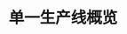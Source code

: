 ---
layout: article
title: 单一生产线概览
description: 
  - 模板展示了单一生产线多个常用指标，例如目标/实际对比和设备综合效率，让您能快速、清楚地获得订单当前状态概览以及设备综合效率的发展变化。
lang: cn
weight: 1000
isDraft: false
ref: Overview-Of-Single-Production-Line
carousel: true
category:
  - Production
  - Serial Production
  - Car
  - Warning
  - Error
image: Overview-Of-Single-Production-Line-CN.png
image_thumbnail: Overview-Of-Single-Production-Line_thumbnail.png
download: Overview-Of-Single-Production-Line - CN.pbmx
overview_description:
overview_benefits:
overview_data_sources:
---